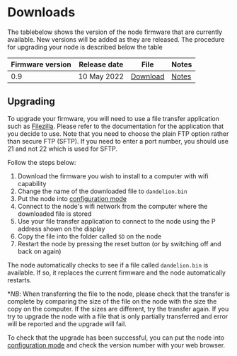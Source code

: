 # Downloads

The tablebelow shows the version of the node firmware that are currently
available. New versions will be added as they are released. The procedure
for upgrading your node is described below the table

Firmware version | Release date | File | Notes
-----------------|--------------|------|------
0.9 | 10 May 2022  | [Download](downloads/v0.9.bin) | [Notes](v0.9.md)

## Upgrading

To upgrade your firmware, you will need to use a file transfer application
such as [Filezilla](https://filezilla-project.org/). Please refer to the
documentation for the application that you decide to use. Note that you 
need to choose the plain FTP option rather than secure FTP (SFTP). If you 
need to enter a port number, you should use 21 and not 22 which is used for
SFTP.

Follow the steps below:

1. Download the firmware you wish to install to a computer with wifi capability
2. Change the name of the downloaded file to `dandelion.bin`
3. Put the node into [configuration mode](config.md)
4. Connect to the node's wifi network from the computer where the downloaded file is stored
5. Use your file transfer application to connect to the node using the P address shown on the display
6. Copy the file into the folder called `SD` on the node
7. Restart the node by pressing the reset button (or by switching off and back on again)

The node automatically checks to see if a file called `dandelion.bin` is available.
If so, it replaces the current firmware and the node automatically restarts. 

**NB*: When transferring the file to the node, please check that the transfer is
complete by comparing the size of the file on the node with the size the copy on
the computer. If the sizes are different, try the transfer again. If you try to 
upgrade the node with a file that is only partially transferred and error will be
reported and the upgrade will fail.

To check that the upgrade has been successful, you can put the node into
[configuration mode](config.md) and check the version number with your web browser. 
